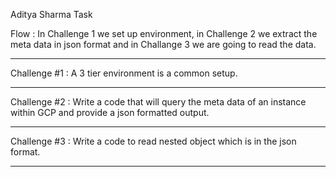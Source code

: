 Aditya Sharma Task

Flow : In Challenge 1 we set up environment, in Challenge 2 we extract the meta data in json format
and in Challange 3 we are going to read the data.

------------------------------------------------------------------------------------------------------------------

Challenge #1 : A 3 tier environment is a common setup.

------------------------------------------------------------------------------------------------------------------

Challenge #2 : Write a code that will query the meta data of an instance within GCP and provide a json formatted output. 

------------------------------------------------------------------------------------------------------------------

Challenge #3 : Write a code to read nested object which is in the json format.

------------------------------------------------------------------------------------------------------------------

